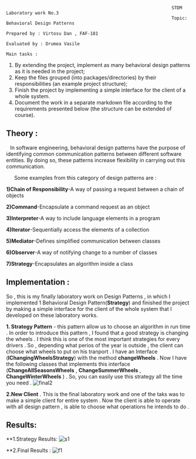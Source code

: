 

                                                                   STDM Laboratory work No.3
                                                                   Topic: Behavioral Design Patterns
                                                                   Prepared by : Virtosu Dan , FAF-181
                                                                   Evaluated by : Drumea Vasile 
                                                                        Main tasks :   
 1. By extending the project, implement as many behavioral design patterns as it is needed in the project;
 2. Keep the files grouped (into packages/directories) by their responsibilities (an example project structure);
 3. Finish the project by implementing a simple interface for the client of a whole system.
 4. Document the work in a separate markdown file according to the requirements presented below (the structure can be extended of course).
 ##                                                                           Theory :
   In software engineering, behavioral design patterns have the purpose of identifying common communication patterns between different software entities. By doing so, these patterns increase flexibility in carrying out this communication.

    Some examples from this category of design patterns are :

**1)Chain of Responsibility**-A way of passing a request between a chain of objects

**2)Command**-Encapsulate a command request as an object

**3)Interpreter**-A way to include language elements in a program

**4)Iterator**-Sequentially access the elements of a collection

**5)Mediator**-Defines simplified communication between classes

**6)Observer**-A way of notifying change to a number of classes

**7)Strategy**-Encapsulates an algorithm inside a class

 ##                                                                       Implementation : 
 So , this is my finally laboratory work on Design Patterns , in which I implemented 1 Behavioral Design Pattern(**Strategy**) and finished the project by making a simple interface for the client of the whole system that I developed on these laboratory works.
 
**1. Strategy Pattern** - this pattern allow us to choose an algorithm in run time . In order to introduce this pattern , I found that a good strategy is changing the wheels . I think this is one of the most important strategies for every drivers . So , depending what perios of the year is outside , the client can choose what wheels to put on his tranport . I have an Interface (**IChangingWheelsStrategy**) with the method **changeWheels** . Now I have the following classes that implements this interface (**ChangeAllSeasonsWheels** , **ChangeSummerWheels** , **ChangeWinterWheels** ) . So, you can easily use this strategy all the time you need .
![final2](https://user-images.githubusercontent.com/45829623/101175211-8d8ad600-364d-11eb-8c4f-c088f6b37371.png)

**2.New Client** . This is the final laboratory work and one of the taks was to make a simple client for entire system . Now the client is able to operate with all design pattern , is able to choose what operations he intends to do .

##                                                                Results:
**1.Strategy Results:
![s1](https://user-images.githubusercontent.com/45829623/101175639-13a71c80-364e-11eb-9c9b-7476057142bd.PNG)


**2.Final Results :
![f1](https://user-images.githubusercontent.com/45829623/101175740-33d6db80-364e-11eb-9574-8234e0127f30.PNG)



                                                                
